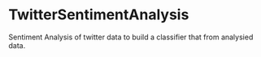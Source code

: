 # TwitterSentimentAnalysis
Sentiment Analysis of twitter data to build a classifier that from analysied data.
